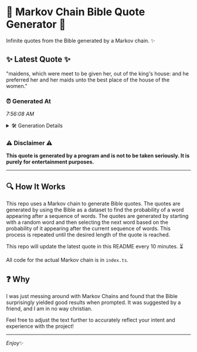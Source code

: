 # 📖 Markov Chain Bible Quote Generator 📖

Infinite quotes from the Bible generated by a Markov chain. ✨

## ✨ Latest Quote ✨
"maidens, which were meet to be given her, out of the king's house: and he preferred her and her maids unto the best place of the house of the women."

### ⏰ Generated At
*7:56:08 AM*

<details>
    <summary>🛠️ Generation Details</summary>
    <p>
        <strong>🌱 Seed:</strong> maidens,<br>
        <strong>🔄 Iterations:</strong> 29<br>
        <strong>📜 Context History:</strong><br>[ maidens, ]: which<br>[ maidens,, which ]: were<br>[ maidens,, which, were ]: meet<br>[ maidens,, which, were, meet ]: to<br>[ maidens,, which, were, meet, to ]: be<br>[ maidens,, which, were, meet, to, be ]: given<br>[ which, were, meet, to, be, given ]: her,<br>[ were, meet, to, be, given, her, ]: out<br>[ meet, to, be, given, her,, out ]: of<br>[ to, be, given, her,, out, of ]: the<br>[ be, given, her,, out, of, the ]: king's<br>[ given, her,, out, of, the, king's ]: house:<br>[ her,, out, of, the, king's, house: ]: and<br>[ out, of, the, king's, house:, and ]: he<br>[ of, the, king's, house:, and, he ]: preferred<br>[ the, king's, house:, and, he, preferred ]: her<br>[ king's, house:, and, he, preferred, her ]: and<br>[ house:, and, he, preferred, her, and ]: her<br>[ and, he, preferred, her, and, her ]: maids<br>[ he, preferred, her, and, her, maids ]: unto<br>[ preferred, her, and, her, maids, unto ]: the<br>[ her, and, her, maids, unto, the ]: best<br>[ and, her, maids, unto, the, best ]: place<br>[ her, maids, unto, the, best, place ]: of<br>[ maids, unto, the, best, place, of ]: the<br>[ unto, the, best, place, of, the ]: house<br>[ the, best, place, of, the, house ]: of<br>[ best, place, of, the, house, of ]: the<br>[ place, of, the, house, of, the ]: women.<br>
    </p>
</details>

### ⚠️ Disclaimer ⚠️
**This quote is generated by a program and is not to be taken seriously. It is purely for entertainment purposes.**

---

## 🔍 How It Works

This repo uses a Markov chain to generate Bible quotes. The quotes are generated by using the Bible as a dataset to find the probability of a word appearing after a sequence of words. The quotes are generated by starting with a random word and then selecting the next word based on the probability of it appearing after the current sequence of words. This process is repeated until the desired length of the quote is reached.

This repo will update the latest quote in this README every 10 minutes. ⏳

All code for the actual Markov chain is in `index.ts`.

## ❓ Why

I was just messing around with Markov Chains and found that the Bible surprisingly yielded good results when prompted. 
It was suggested by a friend, and I am in no way christian.

Feel free to adjust the text further to accurately reflect your intent and experience with the project!

---

*Enjoy*✨
